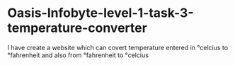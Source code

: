 # Oasis-Infobyte-level-1-task-3-temperature-converter
I have create a website which can covert temperature entered in °celcius to °fahrenheit and also from °fahrenheit to °celcius
